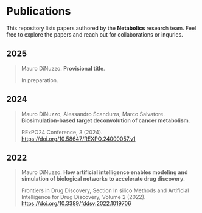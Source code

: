 # Publications

This repository lists papers authored by the **Netabolics** research team. Feel free to explore the papers and reach out for collaborations or inquries.

## 2025

> Mauro DiNuzzo. **Provisional title**.
>
> In preparation.

## 2024

> Mauro DiNuzzo, Alessandro Scandurra, Marco Salvatore. **Biosimulation-based target deconvolution of cancer metabolism**. 
>
> RExPO24 Conference, 3 (2024). https://doi.org/10.58647/REXPO.24000057.v1 

## 2022

> Mauro DiNuzzo. **How artificial intelligence enables modeling and simulation of biological networks to accelerate drug discovery**. 
>
> Frontiers in Drug Discovery, Section In silico Methods and Artificial Intelligence for Drug Discovery, Volume 2 (2022). https://doi.org/10.3389/fddsv.2022.1019706


